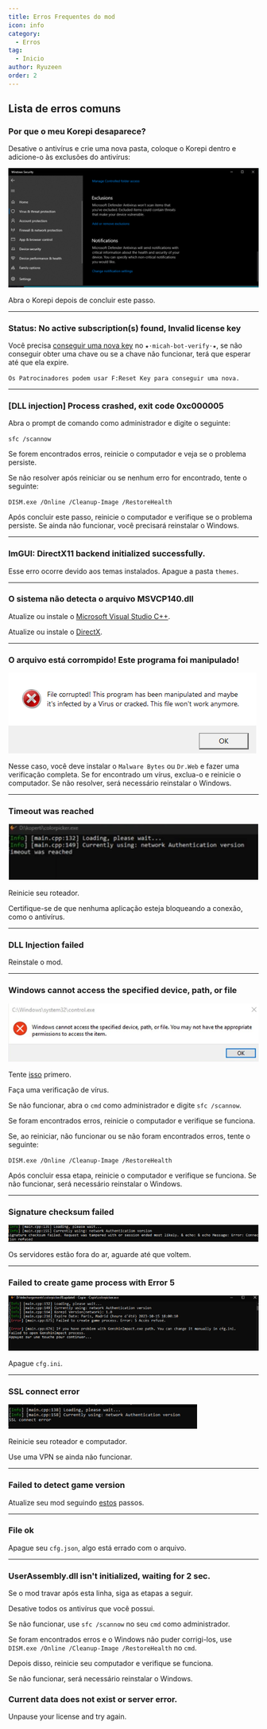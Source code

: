 ```yaml
---
title: Erros Frequentes do mod
icon: info
category:
  - Erros
tag:
  - Inicio
author: Ryuzeen
order: 2
---
```


## Lista de erros comuns

### Por que o meu Korepi desaparece?

Desative o antivírus e crie uma nova pasta, coloque o Korepi dentro e adicione-o às exclusões do antivírus:

![](/assets/images/docs/202312/virus.png)

Abra o Korepi depois de concluir este passo.

---
### Status: No active subscription(s) found, Invalid license key

Você precisa [conseguir uma nova key](../guide/getkey.md) no `⁠★⋅micah-bot-verify⋅★`, se não conseguir obter uma chave ou se a chave não funcionar, terá que esperar até que ela expire.

`Os Patrocinadores podem usar F:Reset Key para conseguir uma nova.`

---
### [DLL injection]  Process crashed, exit code 0xc000005

Abra o prompt de comando como administrador e digite o seguinte:

`sfc /scannow`

Se forem encontrados erros, reinicie o computador e veja se o problema persiste.

Se não resolver após reiniciar ou se nenhum erro for encontrado, tente o seguinte:

`DISM.exe /Online /Cleanup-Image /RestoreHealth`

Após concluir este passo, reinicie o computador e verifique se o problema persiste. Se ainda não funcionar, você precisará reinstalar o Windows.

---
### ImGUI: DirectX11 backend initialized successfully.

Esse erro ocorre devido aos temas instalados. Apague a pasta `themes`.

---
### O sistema não detecta o arquivo MSVCP140.dll

Atualize ou instale o [Microsoft Visual Studio C++](https://learn.microsoft.com/en-us/cpp/windows/latest-supported-vc-redist?view=msvc-170#visual-studio-2015-2017-2019-and-2022).

Atualize ou instale o [DirectX](https://www.microsoft.com/en-us/download/details.aspx?id=35).

---
### O arquivo está corrompido! Este programa foi manipulado!

![](/assets/images/docs/202312/virus2.png)

Nesse caso, você deve instalar o `Malware Bytes` ou `Dr.Web` e fazer uma verificação completa. Se for encontrado um vírus, exclua-o e reinicie o computador. Se não resolver, será necessário reinstalar o Windows.

---
### Timeout was reached

![](/assets/images/docs/202312/error1.png)

Reinicie seu roteador.

Certifique-se de que nenhuma aplicação esteja bloqueando a conexão, como o antivírus.

---
### DLL Injection failed

Reinstale o mod.

---
### Windows cannot access the specified device, path, or file

![](/assets/images/docs/202312/error2.png)

Tente [isso](https://www.minitool.com/es/respaldar-datos/windows-no-tiene-acceso-al-dispositivo-especificado.html) primero.

Faça uma verificação de vírus.

Se não funcionar, abra o `cmd` como administrador e digite `sfc /scannow`.

Se foram encontrados erros, reinicie o computador e verifique se funciona.

Se, ao reiniciar, não funcionar ou se não foram encontrados erros, tente o seguinte:

`DISM.exe /Online /Cleanup-Image /RestoreHealth`

Após concluir essa etapa, reinicie o computador e verifique se funciona. Se não funcionar, será necessário reinstalar o Windows.

---
### Signature checksum failed

![](/assets/images/docs/202312/checksum.png)

Os servidores estão fora do ar, aguarde até que voltem.

---
### Failed to create game process with Error 5

![](/assets/images/docs/202312/error3.png)

Apague `cfg.ini`.

---
### SSL connect error

![](/assets/images/docs/202312/error4.png)

Reinicie seu roteador e computador.

Use uma VPN se ainda não funcionar.

---
### Failed to detect game version

Atualize seu mod seguindo [estos](../start/download.md) passos.

---
### File ok

Apague seu  `cfg.json`, algo está errado com o arquivo.

---
### UserAssembly.dll isn't initialized, waiting for 2 sec.

Se o mod travar após esta linha, siga as etapas a seguir.

Desative todos os antivírus que você possui.

Se não funcionar, use `sfc /scannow` no seu `cmd` como administrador.

Se foram encontrados erros e o Windows não puder corrigi-los, use `DISM.exe /Online /Cleanup-Image /RestoreHealth` no `cmd`.

Depois disso, reinicie seu computador e verifique se funciona.

Se não funcionar, será necessário reinstalar o Windows.

### Current data does not exist or server error.

Unpause your license and try again.
